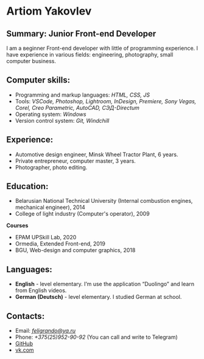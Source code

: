 # Artiom Yakovlev

## Summary: Junior Front-end Developer
I am a вeginner Front-end developer with little of programming experience.
I have experience in various fields: engineering, photography, small computer business.

## Computer skills:
* Programming and markup languages: *HTML, CSS, JS*
* Tools: *VSCode, Photoshop, Lightroom, InDesign, Premiere, Sony Vegas, Corel, Creo Parametric, AutoCAD, СЭД-Directum*
* Operating system: *Windows*
* Version control system: *Git, Windchill*

## Experience:
* Automotive design engineer, Minsk Wheel Tractor Plant, 6 years.
* Private entrepreneur, computer master, 3 years.
* Photographer, photo editing.

## Education:
* Belarusian National Technical University (Internal combustion engines, mechanical engineer), 2014
* College of light industry (Computer's operator), 2009

**Courses**
* EPAM UPSkill Lab, 2020
* Ormedia, Extended Front-end, 2019
* BGU, Web-design and computer graphics, 2018

## Languages:
* **English** - level elementary. I’m use the application “Duolingo” and learn from English videos.
* **German (Deutsch)** - level elementary. I studied German at school.

## Contacts:
* Email: *feligrando@ya.ru*
* Phone: *+375(25)952-90-92* (You can call and write to Telegram)
* [GitHub](https://github.com/Felig)
* [vk.com](https://vk.com/artem_yakowlew)
